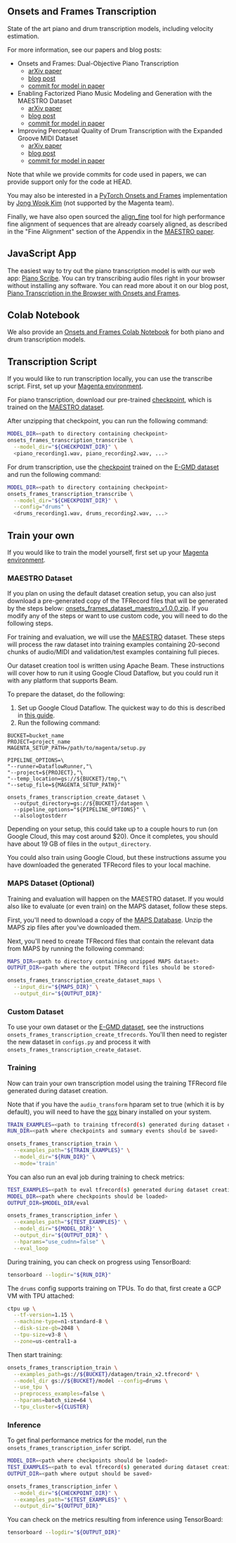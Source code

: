 ## Onsets and Frames Transcription

State of the art piano and drum transcription models, including velocity estimation.

For more information, see our papers and blog posts:

* Onsets and Frames: Dual-Objective Piano Transcription
  * [arXiv paper](https://goo.gl/magenta/onsets-frames-paper)
  * [blog post](https://g.co/magenta/onsets-frames)
  * [commit for model in paper](https://github.com/tensorflow/magenta/tree/9885adef56d134763a89de5584f7aa18ca7d53b6)
* Enabling Factorized Piano Music Modeling and Generation with the MAESTRO Dataset
  * [arXiv paper](https://goo.gl/magenta/maestro-paper)
  * [blog post](https://g.co/magenta/maestro-wave2midi2wave)
  * [commit for model in paper](https://github.com/tensorflow/magenta/tree/541240ea7ed5b046951b54881163db2853894bbc)
* Improving Perceptual Quality of Drum Transcription with the Expanded Groove MIDI Dataset
  * [arXiv paper](https://goo.gl/magenta/e-gmd-paper)
  * [blog post](https://g.co/magenta/oaf-drums)
  * [commit for model in paper](https://github.com/tensorflow/magenta/tree/94529798dfbbb14c27ddfd76f23027dc8e2ce185)


Note that while we provide commits for code used in papers, we can provide support only for the code at HEAD.

You may also be interested in a [PyTorch Onsets and Frames](https://github.com/jongwook/onsets-and-frames) implementation by [Jong Wook Kim](https://github.com/jongwook) (not supported by the Magenta team).

Finally, we have also open sourced the [align_fine](/magenta/music/alignment) tool for high performance fine alignment of sequences that are already coarsely aligned, as described in the "Fine Alignment" section of the Appendix in the [MAESTRO paper](https://goo.gl/magenta/maestro-paper).

## JavaScript App

The easiest way to try out the piano transcription model is with our web app: [Piano Scribe](https://goo.gl/magenta/piano-scribe). You can try transcribing audio files right in your browser without installing any software. You can read more about it on our blog post, [Piano Transcription in the Browser with Onsets and Frames](http://g.co/magenta/oaf-js).

## Colab Notebook

We also provide an [Onsets and Frames Colab Notebook](https://goo.gl/magenta/onsets-frames-colab) for both piano and drum transcription models.

## Transcription Script

If you would like to run transcription locally, you can use the transcribe
script. First, set up your [Magenta environment](/README.md).

For piano transcription, download our pre-trained
[checkpoint](https://storage.googleapis.com/magentadata/models/onsets_frames_transcription/maestro_checkpoint.zip),
which is trained on the [MAESTRO dataset](https://g.co/magenta/maestro-dataset).

After unzipping that checkpoint, you can run the following command:

```bash
MODEL_DIR=<path to directory containing checkpoint>
onsets_frames_transcription_transcribe \
  --model_dir="${CHECKPOINT_DIR}" \
  <piano_recording1.wav, piano_recording2.wav, ...>
```

For drum transcription, use the [checkpoint](https://storage.googleapis.com/magentadata/models/onsets_frames_transcription/e-gmd_checkpoint.zip) trained on the [E-GMD dataset](https://g.co/magenta/e-gmd) and run the following command:

```bash
MODEL_DIR=<path to directory containing checkpoint>
onsets_frames_transcription_transcribe \
  --model_dir="${CHECKPOINT_DIR}" \
  --config="drums" \
  <drums_recording1.wav, drums_recording2.wav, ...>
```


## Train your own

If you would like to train the model yourself, first set up your [Magenta environment](/README.md).

### MAESTRO Dataset

If you plan on using the default dataset creation setup, you can also just download a pre-generated copy of the TFRecord files that will be generated by the steps below: [onsets_frames_dataset_maestro_v1.0.0.zip](https://storage.googleapis.com/magentadata/models/onsets_frames_transcription/onsets_frames_dataset_maestro_v1.0.0.zip). If you modify any of the steps or want to use custom code, you will need to do the following steps.

For training and evaluation, we will use the [MAESTRO](https://g.co/magenta/maestro-dataset) dataset. These steps will process the raw dataset into training examples containing 20-second chunks of audio/MIDI and validation/test examples containing full pieces.

Our dataset creation tool is written using Apache Beam. These instructions will cover how to run it using Google Cloud Dataflow, but you could run it with any platform that supports Beam.

To prepare the dataset, do the following:

1. Set up Google Cloud Dataflow. The quickest way to do this is described in [this guide](https://cloud.google.com/dataflow/docs/quickstarts/quickstart-python).
1. Run the following command:

```
BUCKET=bucket_name
PROJECT=project_name
MAGENTA_SETUP_PATH=/path/to/magenta/setup.py

PIPELINE_OPTIONS=\
"--runner=DataflowRunner,"\
"--project=${PROJECT},"\
"--temp_location=gs://${BUCKET}/tmp,"\
"--setup_file=${MAGENTA_SETUP_PATH}"

onsets_frames_transcription_create_dataset \
  --output_directory=gs://${BUCKET}/datagen \
  --pipeline_options="${PIPELINE_OPTIONS}" \
  --alsologtostderr
```

Depending on your setup, this could take up to a couple hours to run (on Google Cloud, this may cost around $20). Once it completes, you should have about 19 GB of files in the `output_directory`.

You could also train using Google Cloud, but these instructions assume you have downloaded the generated TFRecord files to your local machine.

### MAPS Dataset (Optional)

Training and evaluation will happen on the MAESTRO dataset. If you would also like to evaluate (or even train) on the MAPS dataset, follow these steps.

First, you'll need to download a copy of the
[MAPS Database](http://www.tsi.telecom-paristech.fr/aao/en/2010/07/08/maps-database-a-piano-database-for-multipitch-estimation-and-automatic-transcription-of-music/).
Unzip the MAPS zip files after you've downloaded them.

Next, you'll need to create TFRecord files that contain the relevant data from MAPS by running the following command:

```bash
MAPS_DIR=<path to directory containing unzipped MAPS dataset>
OUTPUT_DIR=<path where the output TFRecord files should be stored>

onsets_frames_transcription_create_dataset_maps \
  --input_dir="${MAPS_DIR}" \
  --output_dir="${OUTPUT_DIR}"
```

### Custom Dataset

To use your own dataset or the [E-GMD dataset](https://g.co/magenta/e-gmd), see the instructions `onsets_frames_transcription_create_tfrecords`. You'll then need to register the new dataset in `configs.py` and process it with `onsets_frames_transcription_create_dataset`.

### Training

Now can train your own transcription model using the training TFRecord file generated during dataset creation.

Note that if you have the `audio_transform` hparam set to true (which it is by default), you will need to have the [sox](http://sox.sourceforge.net/) binary installed on your system.

```bash
TRAIN_EXAMPLES=<path to training tfrecord(s) generated during dataset creation>
RUN_DIR=<path where checkpoints and summary events should be saved>

onsets_frames_transcription_train \
  --examples_path="${TRAIN_EXAMPLES}" \
  --model_dir="${RUN_DIR}" \
  --mode='train'
```

You can also run an eval job during training to check metrics:

```bash
TEST_EXAMPLES=<path to eval tfrecord(s) generated during dataset creation>
MODEL_DIR=<path where checkpoints should be loaded>
OUTPUT_DIR=$MODEL_DIR/eval

onsets_frames_transcription_infer \
  --examples_path="${TEST_EXAMPLES}" \
  --model_dir="${MODEL_DIR}" \
  --output_dir="${OUTPUT_DIR}" \
  --hparams="use_cudnn=false" \
  --eval_loop
```

During training, you can check on progress using TensorBoard:

```bash
tensorboard --logdir="${RUN_DIR}"
```

The `drums` config supports training on TPUs. To do that, first create a GCP VM with TPU attached:

```bash
ctpu up \
  --tf-version=1.15 \
  --machine-type=n1-standard-8 \
  --disk-size-gb=2048 \
  --tpu-size=v3-8 \
  --zone=us-central1-a
```

Then start training:

```bash
onsets_frames_transcription_train \
  --examples_path=gs://${BUCKET}/datagen/train_x2.tfrecord* \
  --model_dir gs://${BUCKET}/model --config=drums \
  --use_tpu \
  --preprocess_examples=false \
  --hparams=batch_size=64 \
  --tpu_cluster=${CLUSTER}
```

### Inference

To get final performance metrics for the model, run the `onsets_frames_transcription_infer` script.

```bash
MODEL_DIR=<path where checkpoints should be loaded>
TEST_EXAMPLES=<path to eval tfrecord(s) generated during dataset creation>
OUTPUT_DIR=<path where output should be saved>

onsets_frames_transcription_infer \
  --model_dir="${CHECKPOINT_DIR}" \
  --examples_path="${TEST_EXAMPLES}" \
  --output_dir="${OUTPUT_DIR}"
```

You can check on the metrics resulting from inference using TensorBoard:

```bash
tensorboard --logdir="${OUTPUT_DIR}"
```

